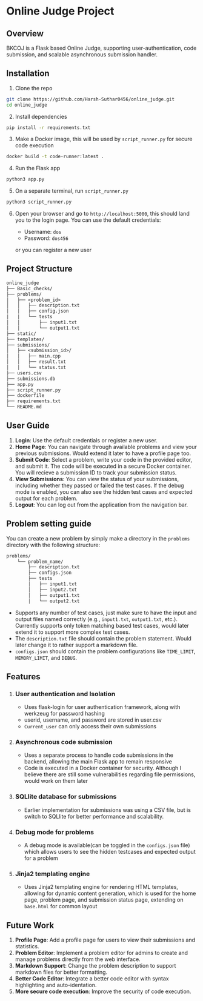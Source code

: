# Online Judge Project

## Overview
BKCOJ is a Flask based Online Judge, supporting user-authentication, code submission, and scalable asynchronous submission handler.

## Installation

1. Clone the repo
```bash
git clone https://github.com/Harsh-Suthar0456/online_judge.git
cd online_judge
```
2. Install dependencies
```bash
pip install -r requirements.txt
```
3. Make a Docker image, this will be used by ```script_runner.py``` for secure code execution
```bash
docker build -t code-runner:latest .
```
4. Run the Flask app
```bash
python3 app.py
```
5. On a separate terminal, run `script_runner.py`
```bash
python3 script_runner.py
```
6. Open your browser and go to `http://localhost:5000`, this should land you to the login page. You can use the default credentials:
   - Username: `dos`
   - Password: `dos456`

    or you can register a new user

## Project Structure
```perl
online_judge
├── Basic_checks/        
├── problems/        
│   ├── <problem_id>
│   │   ├── description.txt
│   │   ├── config.json   
|   |   └── tests
│   │       ├── input1.txt
│   │       └── output1.txt
├── static/              
├── templates/           
├── submissions/  
│   ├── <submission_id>/
│   │   ├── main.cpp
│   │   ├── result.txt
│   │   └── status.txt
├── users.csv             
├── submissions.db        
├── app.py               
├── script_runner.py      
├── dockerfile            
├── requirements.txt      
└── README.md            
```

## User Guide
1. **Login**: Use the default credentials or register a new user.
2. **Home Page**: You can navigate through available problems and view your previous submissions. Would extend it later to have a profile page too.
3. **Submit Code**: Select a problem, write your code in the provided editor, and submit it. The code will be executed in a secure Docker container. You will recieve a submission ID to track your submission status.
4. **View Submissions**: You can view the status of your submissions, including whether they passed or failed the test cases. If the debug mode is enabled, you can also see the hidden test cases and expected output for each problem.
5. **Logout**: You can log out from the application from the navigation bar.

## Problem setting guide
You can create a new problem by simply make a directory in the `problems` directory with the following structure:
```perl
problems/
    └── problem_name/
        ├── description.txt
        ├── configs.json
        ├── tests
        │   ├── input1.txt
        │   ├── input2.txt
        │   ├── output1.txt
        │   └── output2.txt
```
- Supports any number of test cases, just make sure to have the input and output files named correctly (e.g., `input1.txt`, `output1.txt`, etc.). Currently supports only token matching based test cases, would later extend it to support more complex test cases.
- The `description.txt` file should contain the problem statement. Would later change it to rather support a markdown file.
- `configs.json` should contain the problem configurations like `TIME_LIMIT`, `MEMORY_LIMIT`, and `DEBUG`.

## Features
1. ### User authentication and Isolation
    - Uses flask-login for user authentication framework, along with werkzeug for password hashing
    - userid, username, and password are stored in user.csv
    - `Current_user` can only access their own submissions
2. ### Asynchronous code submission
    - Uses a separate process to handle code submissions in the backend, allowing the main Flask app to remain responsive
    - Code is executed in a Docker container for security. Although I believe there are still some vulnerabilities regarding file permissions, would work on them later
3. ### SQLlite database for submissions
    - Earlier implementation for submissions was using a CSV file, but is switch to SQLlite for better performance and scalability.
4. ### Debug mode for problems
    - A debug mode is available(can be toggled in the `configs.json` file) which allows users to see the hidden testcases and expected output for a problem
5. ### Jinja2 templating engine
    - Uses Jinja2 templating engine for rendering HTML templates, allowing for dynamic content generation, which is used for the home page, problem page, and submission status page, extending on `base.html` for common layout

## Future Work
1. **Profile Page**: Add a profile page for users to view their submissions and statistics.
2. **Problem Editor**: Implement a problem editor for admins to create and manage problems directly from the web interface.
3. **Markdown Support**: Change the problem description to support markdown files for better formatting.
4. **Better Code Editor**: Integrate a better code editor with syntax highlighting and auto-identation.
5. **More secure code execution**: Improve the security of code execution.

